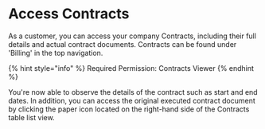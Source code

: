 # Access Contracts

As a customer, you can access your company Contracts, including their full details and actual contract documents. Contracts can be found under 'Billing' in the top navigation.

{% hint style="info" %}
Required Permission: Contracts Viewer
{% endhint %}

You're now able to observe the details of the contract such as start and end dates. In addition, you can access the original executed contract document by clicking the paper icon located on the right-hand side of the Contracts table list view.
